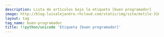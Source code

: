 ```yaml
---
description: Lista de artículos bajo la etiqueta [buen programador]
image: http://blog-luisalejandro.rhcloud.com/static/img/site/mstile-310x310.png
layout: tag
tag_name: buen-programador
title: !!python/unicode 'Etiqueta [buen programador]'
---
```

